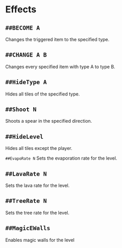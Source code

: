 # Effects

## `##BECOME A`
Changes the triggered item to the specified type.

## `##CHANGE A B`
Changes every specified item with type A to type B.

## `##HideType A`
Hides all tiles of the specified type.

## `##Shoot N`
Shoots a spear in the specified direction.

## `##HideLevel`
Hides all tiles except the player.

`##EvapoRate N`
Sets the evaporation rate for the level.

## `##LavaRate N`
Sets the lava rate for the level.

## `##TreeRate N`
Sets the tree rate for the level.

## `##MagicEWalls`
Enables magic walls for the level
